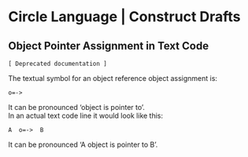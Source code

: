 ﻿Circle Language | Construct Drafts
==================================

Object Pointer Assignment in Text Code
--------------------------------------

`[ Deprecated documentation ]`

The textual symbol for an object reference object assignment is:

```
o=->
```

It can be pronounced ‘object is pointer to’.  
In an actual text code line it would look like this:

```
A  o=->  B
```

It can be pronounced ‘A object is pointer to B’.
